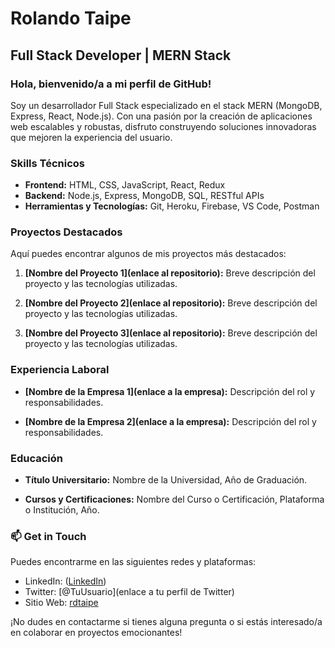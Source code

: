 # Rolando Taipe

## Full Stack Developer | MERN Stack

### Hola, bienvenido/a a mi perfil de GitHub!

Soy un desarrollador Full Stack especializado en el stack MERN (MongoDB, Express, React, Node.js). Con una pasión por la creación de aplicaciones web escalables y robustas, disfruto construyendo soluciones innovadoras que mejoren la experiencia del usuario.

### Skills Técnicos

- **Frontend:** HTML, CSS, JavaScript, React, Redux
- **Backend:** Node.js, Express, MongoDB, SQL, RESTful APIs
- **Herramientas y Tecnologías:** Git, Heroku, Firebase, VS Code, Postman

### Proyectos Destacados

Aquí puedes encontrar algunos de mis proyectos más destacados:

1. **[Nombre del Proyecto 1](enlace al repositorio):** Breve descripción del proyecto y las tecnologías utilizadas.

2. **[Nombre del Proyecto 2](enlace al repositorio):** Breve descripción del proyecto y las tecnologías utilizadas.

3. **[Nombre del Proyecto 3](enlace al repositorio):** Breve descripción del proyecto y las tecnologías utilizadas.

### Experiencia Laboral

- **[Nombre de la Empresa 1](enlace a la empresa):** Descripción del rol y responsabilidades.

- **[Nombre de la Empresa 2](enlace a la empresa):** Descripción del rol y responsabilidades.

### Educación

- **Título Universitario:** Nombre de la Universidad, Año de Graduación.

- **Cursos y Certificaciones:** Nombre del Curso o Certificación, Plataforma o Institución, Año.

### 📫 Get in Touch

Puedes encontrarme en las siguientes redes y plataformas:

- LinkedIn: ([LinkedIn](https://www.linkedin.com/in/rdtaipe))
- Twitter: [@TuUsuario](enlace a tu perfil de Twitter)
- Sitio Web: [rdtaipe](https://about-rdtaipe.web.app)

¡No dudes en contactarme si tienes alguna pregunta o si estás interesado/a en colaborar en proyectos emocionantes!

